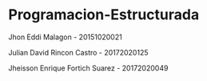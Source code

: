 # Programacion-Estructurada

Jhon Eddi Malagon - 20151020021

Julian David Rincon Castro - 20172020125

Jheisson Enrique Fortich Suarez - 20172020049
